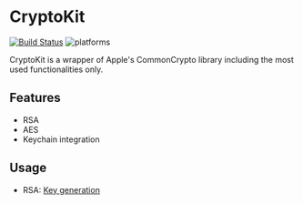# CryptoKit

[![Build Status](https://travis-ci.org/noahCLZ/CryptoKit.svg?branch=master)](https://travis-ci.org/noahCLZ/CryptoKit) 
![platforms](https://img.shields.io/badge/platforms-iOS%20%7C%20tvOS%20%7C%20watchOS-informational.svg)


CryptoKit is a wrapper of Apple's CommonCrypto library including the most used functionalities only.

## Features
- RSA
- AES
- Keychain integration

## Usage
- RSA: [Key generation]()
